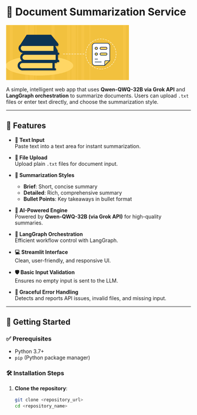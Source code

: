 # 🧠 Document Summarization Service

![Document Summarization](images.png)

A simple, intelligent web app that uses **Qwen-QWQ-32B via Grok API** and **LangGraph orchestration** to summarize documents. Users can upload `.txt` files or enter text directly, and choose the summarization style.

---

## 🌟 Features

- **📝 Text Input**  
  Paste text into a text area for instant summarization.

- **📁 File Upload**  
  Upload plain `.txt` files for document input.

- **🎯 Summarization Styles**
  - **Brief**: Short, concise summary  
  - **Detailed**: Rich, comprehensive summary  
  - **Bullet Points**: Key takeaways in bullet format

- **🤖 AI-Powered Engine**  
  Powered by **Qwen-QWQ-32B (via Grok API)** for high-quality summaries.

- **🧩 LangGraph Orchestration**  
  Efficient workflow control with LangGraph.

- **💻 Streamlit Interface**  
  Clean, user-friendly, and responsive UI.

- **🛡️ Basic Input Validation**  
  Ensures no empty input is sent to the LLM.

- **🚨 Graceful Error Handling**  
  Detects and reports API issues, invalid files, and missing input.

---

## 🚀 Getting Started

### ✅ Prerequisites

- Python 3.7+
- `pip` (Python package manager)

### 🛠 Installation Steps

1. **Clone the repository**:
   ```bash
   git clone <repository_url>
   cd <repository_name>
